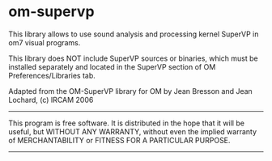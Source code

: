 # om-supervp

This library allows to use sound analysis and processing kernel SuperVP in om7 visual programs.

This library does NOT include SuperVP sources or binaries, which must be installed separately and located in the SuperVP section of OM Preferences/Libraries tab.

Adapted from the OM-SuperVP library for OM by Jean Bresson and Jean Lochard, (c) IRCAM 2006

*************
This program is free software. It is distributed in the hope that it will be useful, but WITHOUT ANY WARRANTY, without even the implied warranty of MERCHANTABILITY or FITNESS FOR A PARTICULAR PURPOSE. 
*************
